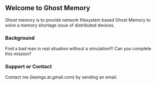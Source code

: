 ## Welcome to Ghost Memory

Ghost memory is to provide network filesystem based Ghost Memory to solve a memory shortage issue of distributed devices.



### Background

Find a bad man in real situation without a simulation!!! Can you complete this mission?



### Support or Contact

Contact me (leemgs.at.gmail.com) by sending an email.
